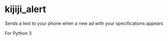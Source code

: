 # kijiji_alert
Sends a text to your phone when a new ad with your specifications appears

For Python 3 
